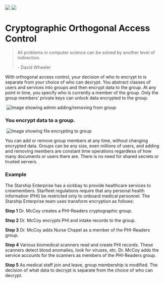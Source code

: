 ![](https://img.shields.io/badge/github-xugaoyi-brightgreen.svg)
![](https://github.com/wbwangk/wbwangk.github.io/blob/master/Docs/ironcore/guide-Encrypt%20Directly%20To%20Users.svg)
# Cryptographic Orthogonal Access Control

> All problems in computer science can be solved by another level of indirection.
>
> \- David Wheeler

With orthogonal access control, your decision of who to encrypt to is separate from your choice of who can decrypt. You abstract classes of users and services into groups and then encrypt data to the group. At any point in time, you specify who is currently a member of the group. Only the group members’ private keys can unlock data encrypted to the group.

​                  ![Image showing admin adding/removing from group](https://d33wubrfki0l68.cloudfront.net/b5d921b2a1318b97c1deab938b572cc7aa020416/18ae1/static/c0b0333d0ea594923dcd3166e7377674/38b44/orthogonal-access-control-add-remove-members.jpg)            

### You encrypt data to a group.

​                  ![Image showing file encrypting to group](https://d33wubrfki0l68.cloudfront.net/4848dfa44c0012cb8b29a9d344debd8a73062d2e/c6445/static/d4ee9807e105b9935155872209c95c69/38b44/orthogonal-access-control-file-to-group.jpg)            

You can add or remove group members at any time, without changing encrypted data. Groups can be any size, even millions of users, and adding and removing members are constant time operations regardless of how many documents or users there are. There is no need for shared secrets or trusted servers.

### Example

The Starship Enterprise has a sickbay to provide healthcare services to crewmembers. Starfleet regulations require that any personal health information (PHI) be restricted only to onboard medical personnel. The Starship Enterprise team uses transform encryption as follows:

**Step 1**
 Dr. McCoy creates a PHI-Readers cryptographic group.

**Step 2**
 Dr. McCoy encrypts PHI and intake records to the group.

**Step 3**
 Dr. McCoy adds Nurse Chapel as a member of the PHI-Readers group.

**Step 4**
 Various biomedical scanners read and create PHI records. These scanners detect blood anomalies, look for viruses, etc. Dr. McCoy adds the service accounts for the scanners as members of the PHI-Readers group.

**Step 5**
 As medical staff join and leave, group membership is modified. The decision of what data to decrypt is separate from the choice of who can decrypt.
